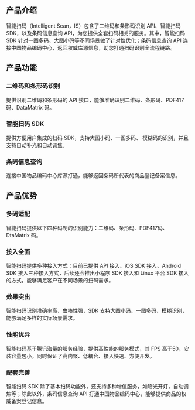﻿## 产品介绍
智能扫码（Intelligent Scan，IS）包含了二维码和条形码识别 API、智能扫码 SDK，以及条码信息查询 API，为您提供全套扫码相关的服务。其中，智能扫码 SDK 针对一图多码、大图小码等不同场景做了针对性优化；条码信息查询 API 连接中国物品编码中心，返回权威库源信息，助您打通扫码识别全流程链路。

## 产品功能
### 二维码和条形码识别
提供识别二维码和条形码的 API 接口，能够准确识别二维码、条形码、PDF417码、DataMatrix 码。
### 智能扫码 SDK
提供方便用户集成的扫码 SDK，支持大图小码、一图多码、 模糊码的识别，并且支持自动补光和自动调焦。
### 条码信息查询
连接中国物品编码中心库源打通，能够返回条码所代表的商品登记备案信息。

## 产品优势
### 多码适配
智能扫码提供以下四种码制的识别能力：二维码、条形码、PDF417码、DtaMatrix 码。
### 接入全面
智能扫码提供多种接入方式：目前已提供 API 接入、iOS SDK 接入、Android SDK 接入三种接入方式，后续还会推出小程序 SDK 接入和 Linux 平台 SDK 接入的方式，能够满足客户在不同场景的扫码需求。
### 效果突出
智能扫码识别准确率高、鲁棒性强，SDK 支持大图小码、一图多码、模糊识别，能够满足多样的实际场景需求。
### 性能优异
智能扫码基于腾讯海量的服务经验，提供高性能的服务模式，其 FPS 高于50，安装容量包小，同时保证了高内聚、低耦合、接入快速、方便开发。
### 配套完善
智能扫码 SDK 除了基本扫码功能外，还支持多种增值服务，如暗光开灯，自动调焦等；除此以外，条码信息查询 API 打通中国物品编码中心，能够提供商品的权威备案登记信息。



